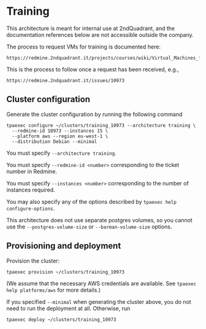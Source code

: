 Training
========

This architecture is meant for internal use at 2ndQuadrant, and the
documentation references below are not accessible outside the company.

The process to request VMs for training is documented here:

    https://redmine.2ndquadrant.it/projects/courses/wiki/Virtual_Machines_for_training

This is the process to follow once a request has been received, e.g.,

    https://redmine.2ndquadrant.it/issues/10973

Cluster configuration
---------------------

Generate the cluster configuration by running the following command

```
tpaexec configure ~/clusters/training_10973 --architecture training \
  --redmine-id 10973 --instances 15 \
  --platform aws --region eu-west-1 \
  --distribution Debian --minimal
```

You must specify ``--architecture training``.

You must specify ``--redmine-id <number>`` corresponding to the ticket
number in Redmine.

You must specify ``--instances <number>`` corresponding to the number of
instances required.

You may also specify any of the options described by
``tpaexec help configure-options``.

This architecture does not use separate postgres volumes, so you cannot
use the ``--postgres-volume-size`` or ``--barman-volume-size`` options.

Provisioning and deployment
---------------------------

Provision the cluster:

```
tpaexec provision ~/clusters/training_10973
```

(We assume that the necessary AWS credentials are available. See
``tpaexec help platforms/aws`` for more details.)

If you specified ``--minimal`` when generating the cluster above, you do
not need to run the deployment at all. Otherwise, run

```
tpaexec deploy ~/clusters/training_10973
```
